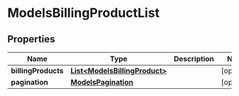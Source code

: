 

# ModelsBillingProductList


## Properties

| Name | Type | Description | Notes |
|------------ | ------------- | ------------- | -------------|
|**billingProducts** | [**List&lt;ModelsBillingProduct&gt;**](ModelsBillingProduct.md) |  |  [optional] |
|**pagination** | [**ModelsPagination**](ModelsPagination.md) |  |  [optional] |



